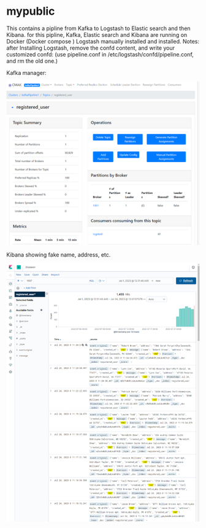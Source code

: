 # mypublic

This contains a pipline from Kafka to Logstash to Elastic search and then Kibana. 
for this pipline, Kafka, Elastic search and Kibana are running on Docker (Docker compose )
Logstash manually installed and installed. 
Notes:
after Installing Logstash, remove the confd content, and write your customized confd: 
(use pipeline.conf in /etc/logstash/confd/pipeline.conf, and rm the old one.)

Kafka manager:

![plot](https://github.com/farzad14165/pics/blob/main/Untitled.png)

Kibana showing fake name, address, etc.


![plot](https://github.com/farzad14165/pics/blob/main/kibana.png)
